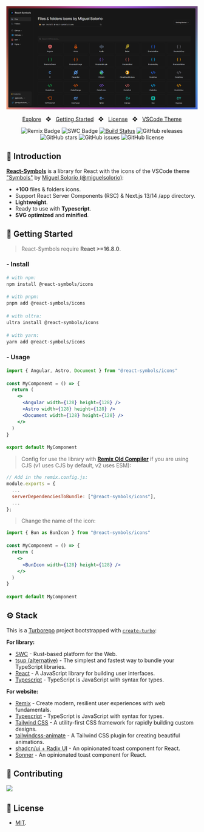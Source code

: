 <div align="center">
<a href="https://react-symbols.vercel.app/">
<img src="website/public/images/og.png">
</a>

<p></p>

<a href="https://react-symbols.vercel.app/">Explore</a>
<span>&nbsp;&nbsp;❖&nbsp;&nbsp;</span>
<a href="#-getting-started">Getting Started</a>
<span>&nbsp;&nbsp;❖&nbsp;&nbsp;</span>
<a href="#-license">License</a>
<span>&nbsp;&nbsp;❖&nbsp;&nbsp;</span>
<a href="https://marketplace.visualstudio.com/items?itemName=miguelsolorio.symbols">VSCode Theme</a>

![Remix Badge](https://img.shields.io/badge/Remix-000?logo=remix&logoColor=fff&style=flat)
![SWC Badge](https://img.shields.io/badge/SWC-F8C457?logo=swc&logoColor=000&style=flat)
[![Build Status](https://img.shields.io/endpoint.svg?url=https%3A%2F%2Factions-badge.atrox.dev%2Fpheralb%2Freact-symbols%2Fbadge%3Fref%3Dmain&style=flat)](https://actions-badge.atrox.dev/pheralb/react-symbols/goto?ref=main)
![GitHub releases](https://img.shields.io/github/release/pheralb/react-symbols)
![GitHub stars](https://img.shields.io/github/stars/pheralb/react-symbols)
![GitHub issues](https://img.shields.io/github/issues/pheralb/react-symbols)
![GitHub license](https://img.shields.io/github/license/pheralb/react-symbols)

</div>

## 👋 Introduction

[**React-Symbols**](https://react-symbols.vercel.app/) is a library for React with the icons of the VSCode theme ["Symbols"](https://marketplace.visualstudio.com/items?itemName=miguelsolorio.symbols) by [Miguel Solorio (@miguelsolorio)](https://github.com/miguelsolorio):

- **+100** files & folders icons.
- Support React Server Components (RSC) & Next.js 13/14 /app directory.
- **Lightweight**.
- Ready to use with **Typescript**.
- **SVG optimized** and **minified**.

## 🚀 Getting Started

> React-Symbols require **React >=16.8.0**.

### - Install

```bash
# with npm:
npm install @react-symbols/icons

# with pnpm:
pnpm add @react-symbols/icons

# with ultra:
ultra install @react-symbols/icons

# with yarn:
yarn add @react-symbols/icons
```

### - Usage

```jsx
import { Angular, Astro, Document } from "@react-symbols/icons"

const MyComponent = () => {
  return (
    <>
      <Angular width={128} height={128} />
      <Astro width={128} height={128} />
      <Document width={128} height={128} />
    </>
  )
}

export default MyComponent
```

> Config for use the library with [**Remix Old Compiler**](https://remix.run/) if you are using CJS (v1 uses CJS by default, v2 uses ESM):

```js
// Add in the remix.config.js:
module.exports = {
  ...
  serverDependenciesToBundle: ["@react-symbols/icons"],
  ...
};
```

> Change the name of the icon:

```jsx
import { Bun as BunIcon } from "@react-symbols/icons"

const MyComponent = () => {
  return (
    <>
      <BunIcon width={128} height={128} />
    </>
  )
}

export default MyComponent
```

## ⚙️ Stack

This is a [Turborepo](https://turbo.build/repo) project bootstrapped with [`create-turbo`](https://www.npmjs.com/package/create-turbo):

**For library:**

- [SWC](https://swc.rs/) - Rust-based platform for the Web.
- [tsup (alternative)](https://tsup.egoist.dev/) - The simplest and fastest way to bundle your TypeScript libraries.
- [React](https://reactjs.org/) - A JavaScript library for building user interfaces.
- [Typescript](https://www.typescriptlang.org/) - TypeScript is JavaScript with syntax for types.

**For website:**

- [Remix](https://remix.run/) - Create modern, resilient user experiences with web fundamentals.
- [Typescript](https://www.typescriptlang.org/) - TypeScript is JavaScript with syntax for types.
- [Tailwind CSS](https://tailwindcss.com/) - A utility-first CSS framework for rapidly building custom designs.
- [tailwindcss-animate](https://github.com/jamiebuilds/tailwindcss-animate) - A Tailwind CSS plugin for creating beautiful animations.
- [shadcn/ui + Radix UI](https://ui.shadcn.com/) - An opinionated toast component for React.
- [Sonner](https://sonner.emilkowal.ski/) - An opinionated toast component for React.

## 🙌 Contributing

<a href="https://github.com/pheralb/react-symbols/graphs/contributors">
  <img src="https://contrib.rocks/image?repo=pheralb/react-symbols" />
</a>

<p></p>

## 🔑 License

- [MIT](https://github.com/pheralb/react-symbols/blob/main/LICENSE).
